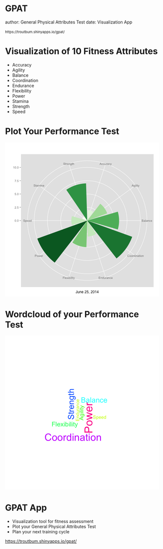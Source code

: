 GPAT
========================================================
author: General Physical Attributes Test
date: Visualization App

<small> 
https://troutbum.shinyapps.io/gpat/
</small>

Visualization of 10 Fitness Attributes
========================================================
- Accuracy
- Agility
- Balance
- Coordination
- Endurance
- Flexibility
- Power
- Stamina
- Strength
- Speed

Plot Your Performance Test
========================================================

![plot of chunk unnamed-chunk-1](gpatPresentation-figure/unnamed-chunk-1.png) 

Wordcloud of your Performance Test
========================================================

![plot of chunk unnamed-chunk-2](gpatPresentation-figure/unnamed-chunk-2.png) 

GPAT App
========================================================
- Visualization tool for fitness assessment
- Plot your General Physical Attributes Test
- Plan your next training cycle


https://troutbum.shinyapps.io/gpat/
